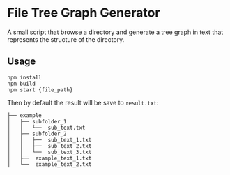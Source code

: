 # File Tree Graph Generator

A small script that browse a directory and generate a tree graph in text that represents the structure of the directory.

## Usage

```
npm install
npm build
npm start {file_path}
```

Then by default the result will be save to `result.txt`:

```
├── example
│   ├── subfolder_1
│   │   └──  sub_text.txt
│   ├── subfolder_2
│   │   ├──  sub_text_1.txt
│   │   ├──  sub_text_2.txt
│   │   └──  sub_text_3.txt
│   ├──  example_text_1.txt
│   └──  example_text_2.txt
```
